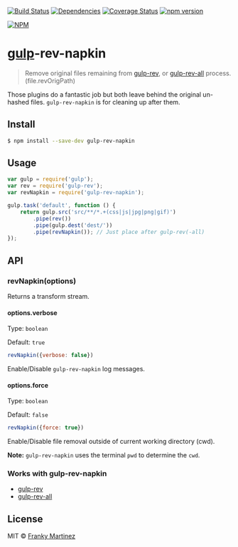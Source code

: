 [![Build Status](https://travis-ci.org/FrankyMartz/gulp-rev-napkin.svg)](https://travis-ci.org/FrankyMartz/gulp-rev-napkin)
[![Dependencies](https://david-dm.org/frankymartz/gulp-rev-napkin.svg)](https://david-dm.org/frankymartz/gulp-rev-napkin)
[![Coverage Status](https://img.shields.io/coveralls/FrankyMartz/gulp-rev-napkin.svg)](https://coveralls.io/r/FrankyMartz/gulp-rev-napkin)
[![npm version](https://badge.fury.io/js/gulp-rev-napkin.svg)](http://badge.fury.io/js/gulp-rev-napkin)

[![NPM](https://nodei.co/npm/gulp-rev-napkin.png?downloads=true&stars=true)](https://nodei.co/npm/gulp-rev-napkin/)

# [gulp](https://github.com/wearefractal/gulp)-rev-napkin

> Remove original files remaining from [gulp-rev](https://github.com/sindresorhus/gulp-rev), or [gulp-rev-all](https://david-dm.org/shonny-ua/gulp-rev-outdated) process. (file.revOrigPath)

Those plugins do a fantastic job but both leave behind the original un-hashed
files. `gulp-rev-napkin` is for cleaning up after them.

## Install

```sh
$ npm install --save-dev gulp-rev-napkin
```


## Usage

```js
var gulp = require('gulp');
var rev = require('gulp-rev');
var revNapkin = require('gulp-rev-napkin');

gulp.task('default', function () {
	return gulp.src('src/**/*.+(css|js|jpg|png|gif)')
		.pipe(rev())
		.pipe(gulp.dest('dest/'))
		.pipe(revNapkin()); // Just place after gulp-rev(-all)
});
```


## API

### revNapkin(options)
Returns a transform stream. 

#### options.verbose
Type: `boolean`

Default: `true`

```js
revNapkin({verbose: false})
```

Enable/Disable `gulp-rev-napkin` log messages.



#### options.force
Type: `boolean`

Default: `false`

```js
revNapkin({force: true})
```

Enable/Disable file removal outside of current working directory (cwd).

__Note:__ `gulp-rev-napkin` uses the terminal `pwd` to determine the `cwd`.



### Works with gulp-rev-napkin
- [gulp-rev](https://github.com/sindresorhus/gulp-rev)
- [gulp-rev-all](https://david-dm.org/shonny-ua/gulp-rev-outdated)


## License

MIT &copy; [Franky Martinez](http://frankymartz.com)
